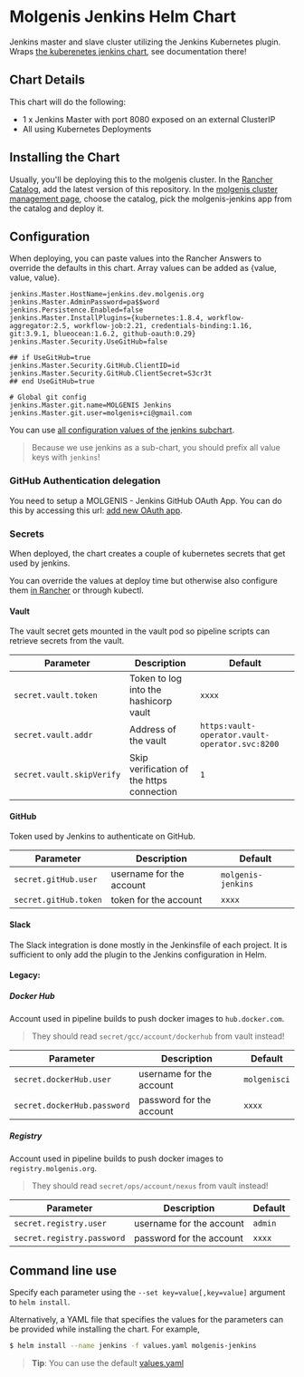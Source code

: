 # Molgenis Jenkins Helm Chart

Jenkins master and slave cluster utilizing the Jenkins Kubernetes plugin.
Wraps [the kuberenetes jenkins chart](https://github.com/kubernetes/charts/tree/master/stable/jenkins), see documentation there!

## Chart Details

This chart will do the following:

* 1 x Jenkins Master with port 8080 exposed on an external ClusterIP
* All using Kubernetes Deployments

## Installing the Chart

Usually, you'll be deploying this to the molgenis cluster.
In the [Rancher Catalog](https://rancher.molgenis.org:7443/g/catalog), add the latest version of this repository.
In the [molgenis cluster management page](https://rancher.molgenis.org:7443/p/c-mhkqb:project-2pf45/apps), choose the 
catalog, pick the molgenis-jenkins app from the catalog and deploy it.

## Configuration

When deploying, you can paste values into the Rancher Answers to override the defaults in this chart.
Array values can be added as {value, value, value}.
```
jenkins.Master.HostName=jenkins.dev.molgenis.org
jenkins.Master.AdminPassword=pa$$word
jenkins.Persistence.Enabled=false
jenkins.Master.InstallPlugins={kubernetes:1.8.4, workflow-aggregator:2.5, workflow-job:2.21, credentials-binding:1.16, git:3.9.1, blueocean:1.6.2, github-oauth:0.29}
jenkins.Master.Security.UseGitHub=false

## if UseGitHub=true
jenkins.Master.Security.GitHub.ClientID=id
jenkins.Master.Security.GitHub.ClientSecret=S3cr3t
## end UseGitHub=true

# Global git config
jenkins.Master.git.name=MOLGENIS Jenkins
jenkins.Master.git.user=molgenis+ci@gmail.com
```

You can use [all configuration values of the jenkins subchart](https://github.com/kubernetes/charts/tree/master/stable/jenkins).
> Because we use jenkins as a sub-chart, you should prefix all value keys with `jenkins`!

### GitHub Authentication delegation
You need to setup a MOLGENIS - Jenkins GitHub OAuth App. You can do this by accessing this url: [add new OAuth app](https://github.com/settings/applications/new).

### Secrets
   When deployed, the chart creates a couple of kubernetes secrets that get used by jenkins.

   You can override the values at deploy time but otherwise also configure them 
   [in Rancher](https://rancher.molgenis.org:7443/p/c-mhkqb:project-2pf45/secrets) or through kubectl.

#### Vault

The vault secret gets mounted in the vault pod so pipeline scripts can retrieve secrets from the vault.

| Parameter                 | Description                                | Default                                        |
| ------------------------- | ------------------------------------------ | ---------------------------------------------- |
| `secret.vault.token`      | Token to log into the hashicorp vault      | `xxxx`                                         |
| `secret.vault.addr`       | Address of the vault                       | `https:vault-operator.vault-operator.svc:8200` |
| `secret.vault.skipVerify` | Skip verification of the https connection  | `1`                                            |

#### GitHub

Token used by Jenkins to authenticate on GitHub.

| Parameter             | Description              | Default            |
| --------------------- | ------------------------ | ------------------ |
| `secret.gitHub.user`  | username for the account | `molgenis-jenkins` |
| `secret.gitHub.token` | token for the account    | `xxxx`             |

#### Slack
The Slack integration is done mostly in the Jenkinsfile of each project. It is sufficient to only add the plugin to the Jenkins configuration in Helm.

#### Legacy:

##### Docker Hub
   
Account used in pipeline builds to push docker images to `hub.docker.com`.
> They should read `secret/gcc/account/dockerhub` from vault instead!

| Parameter                   | Description              | Default         |
| --------------------------- | ------------------------ | --------------- |
| `secret.dockerHub.user`     | username for the account | `molgenisci`    |
| `secret.dockerHub.password` | password for the account | `xxxx`          |

##### Registry
   
Account used in pipeline builds to push docker images to `registry.molgenis.org`.
> They should read `secret/ops/account/nexus` from vault instead!

| Parameter                   | Description              | Default   |
| --------------------------- | ------------------------ | --------- |
| `secret.registry.user`     | username for the account | `admin`   |
| `secret.registry.password` | password for the account | `xxxx`    |

## Command line use
Specify each parameter using the `--set key=value[,key=value]` argument to `helm install`.

Alternatively, a YAML file that specifies the values for the parameters can be provided while installing the chart.
For example,

```bash
$ helm install --name jenkins -f values.yaml molgenis-jenkins
```

> **Tip**: You can use the default [values.yaml](values.yaml)

